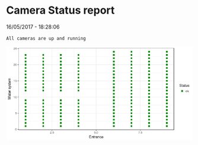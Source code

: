 Camera Status report
================
16/05/2017 - 18:28:06

    All cameras are up and running

![](camreport_files/figure-markdown_github/unnamed-chunk-2-1.png)
